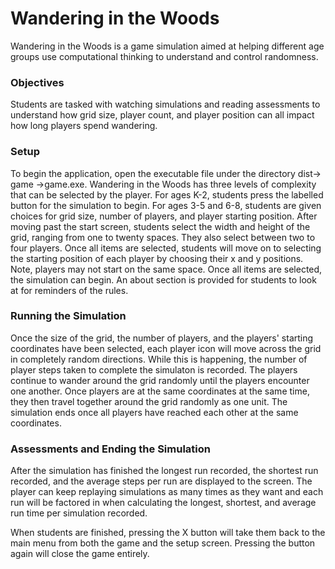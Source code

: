 # **Wandering in the Woods**
Wandering in the Woods is a game simulation aimed at helping different age groups use computational thinking to understand and control randomness.
### **Objectives**
Students are tasked with watching simulations and reading assessments to understand how grid size, player count, and player position can all impact how long players spend wandering.
### **Setup**
To begin the application, open the executable file under the directory dist-> game ->game.exe.
Wandering in the Woods has three levels of complexity that can be selected by the player. For ages K-2, students press the labelled button for the simulation to begin.
For ages 3-5 and 6-8, students are given choices for grid size, number of players, and player starting position. After moving past the start screen,
students select the width and height of the grid, ranging from one to twenty spaces. They also select between two to four players. Once all items are selected, students will move on
to selecting the starting position of each player by choosing their x and y positions. Note, players may not start on the same space. Once all items are selected, the
simulation can begin. An about section is provided for students to look at for reminders of the rules.
### **Running the Simulation**
Once the size of the grid, the number of players, and the players' starting coordinates have been selected, each player icon will move across the grid in completely random directions. While this is happening, the number of player steps taken to complete the simulaton is recorded. The players continue to wander around the grid randomly until the players encounter one another. Once players are at the same coordinates at the same time, they then travel together around the grid randomly as one unit. The simulation ends once all players have reached each other at the same coordinates.
### **Assessments and Ending the Simulation**
After the simulation has finished the longest run recorded, the shortest run recorded, and the average steps per run are displayed to the screen. The player can keep replaying simulations as many times as they want and each run will be factored in when calculating the longest, shortest, and average run time per simulation recorded.

When students are finished, pressing the X button will take them back to the main menu from both the game and the setup screen. Pressing the button again will close the game entirely.
